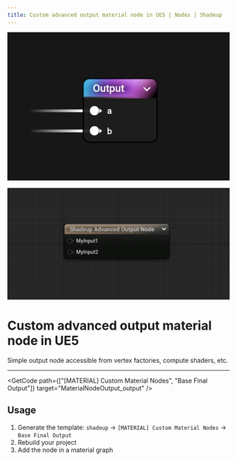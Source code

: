 ```yaml
---
title: Custom advanced output material node in UE5 | Nodes | Shadeup
---
```


<script>
	import GetCode from "@/get-code.svelte";
</script>

![Material graph node](img/nodes/nodes-output.jpg)

![Unreal material expression](img/nodes/nodes-output-shot.png)

<div style="display: none;">

#### Advanced output node

</div>

# Custom advanced output material node in UE5

Simple output node accessible from vertex factories, compute shaders, etc.

---

<GetCode path={["[MATERIAL] Custom Material Nodes", "Base Final Output"]} target="MaterialNodeOutput_output" />

## Usage

1. Generate the template: `shadeup` -> `[MATERIAL] Custom Material Nodes` -> `Base Final Output`
2. Rebuild your project
3. Add the node in a material graph
